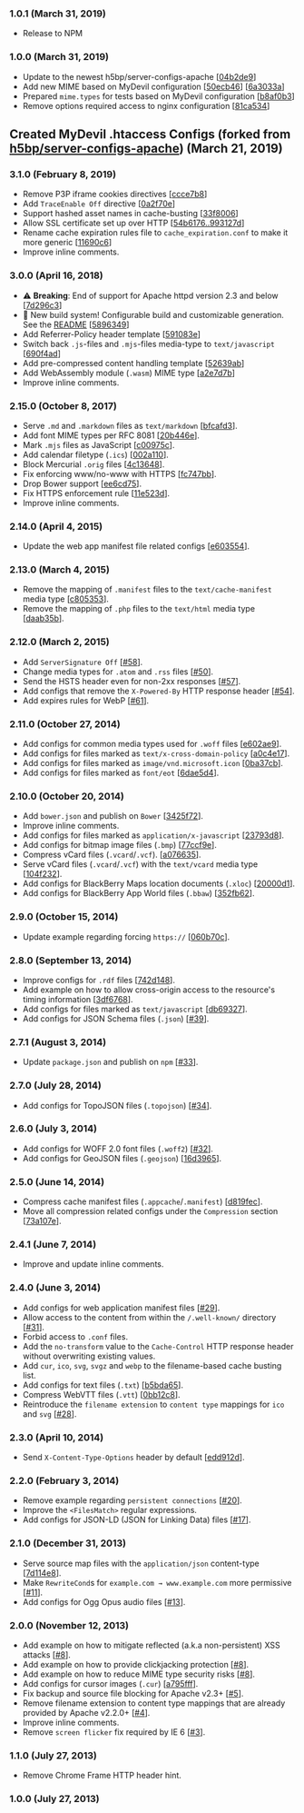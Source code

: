### 1.0.1 (March 31, 2019)
* Release to NPM

### 1.0.0 (March 31, 2019)
* Update to the newest h5bp/server-configs-apache 
  [[04b2de9](https://github.com/rechandler12/htaccess-configs-mydevil/commit/04b2de9aabb79b5094741e0e8b89c8b1c14fd35d)]
* Add new MIME based on MyDevil configuration 
  [[50ecb46](https://github.com/rechandler12/htaccess-configs-mydevil/commit/50ecb465d871df1f92bfd9ba6ddacacdf9486700)] 
  [[6a3033a](https://github.com/rechandler12/htaccess-configs-mydevil/commit/6a3033a327588f3efcdeb885dc3199cb713c8e3f)]
* Prepared `mime.types` for tests based on MyDevil configuration 
  [[b8af0b3](https://github.com/rechandler12/htaccess-configs-mydevil/commit/b8af0b3e0986aad33f5f396379b5d0002e1355a8)]
* Remove options required access to nginx configuration 
  [[81ca534](https://github.com/rechandler12/htaccess-configs-mydevil/commit/81ca5345107f1eb92e9f4f805bc74d861f0c0b33)]

## Created MyDevil .htaccess Configs (forked from [h5bp/server-configs-apache](https://github.com/h5bp/server-configs-apache)) (March 21, 2019)

### 3.1.0 (February 8, 2019)

* Remove P3P iframe cookies directives 
  [[ccce7b8](https://github.com/h5bp/server-configs-apache/commit/ccce7b85ab9f2c81c7aa66f94c31e2accfc7b22d)]
* Add `TraceEnable Off` directive
  [[0a2f70e](https://github.com/h5bp/server-configs-apache/commit/0a2f70e5270f96d08ab94bb5f7a9091bcdc03909)]
* Support hashed asset names in cache-busting
  [[33f8006](https://github.com/h5bp/server-configs-apache/commit/33f800642a65b6f209243d3c2e266b82dbf7982f)]
* Allow SSL certificate set up over HTTP
  [[54b6176..993127d](https://github.com/h5bp/server-configs-apache/compare/9481d53..993127d)]
* Rename cache expiration rules file to `cache_expiration.conf` to make it more generic
  [[11690c6](https://github.com/h5bp/server-configs-apache/commit/11690c60880682973854e17117bd5c3f17cd175a)]
* Improve inline comments.

### 3.0.0 (April 16, 2018)

* ⚠️ **Breaking**: End of support for Apache httpd version 2.3 and below
  [[7d296c3](https://github.com/h5bp/server-configs-apache/commit/7d296c35c7337ca183bd31326e10e15d54ca187b)]
* 🎉 New build system! Configurable build and customizable generation. See the [README](https://github.com/h5bp/server-configs-apache#custom-htaccess-builds)
  [[5896349](https://github.com/h5bp/server-configs-apache/commit/589634974291a4a9ee1fd2a99c23794036e9aace)]
* Add Referrer-Policy header template
  [[591083e](https://github.com/h5bp/server-configs-apache/commit/591083eedc654837c051ca1aff4282444dc06471)]
* Switch back `.js`-files and `.mjs`-files media-type to `text/javascript`
  [[690f4ad](https://github.com/h5bp/server-configs-apache/commit/690f4ad6add3a3c2185641474e05378000a19d84)]
* Add pre-compressed content handling template
  [[52639ab](https://github.com/h5bp/server-configs-apache/commit/52639ab1fa97d666f3b262e04f70ab3ce020d0d0)]
* Add WebAssembly module (`.wasm`) MIME type
  [[a2e7d7b](https://github.com/h5bp/server-configs-apache/commit/a2e7d7b38cf96b804a7323362ee72950e51810f5)]
* Improve inline comments.

### 2.15.0 (October 8, 2017)

* Serve `.md` and `.markdown` files as `text/markdown`
  [[bfcafd3](https://github.com/h5bp/server-configs-apache/commit/bfcafd36b42f8118306ce3f9c17d6463692b4be0)].
* Add font MIME types per RFC 8081
  [[20b446e](https://github.com/h5bp/server-configs-apache/commit/20b446e2ad6e1eec68b50277a894876e41395403)].
* Mark `.mjs` files as JavaScript
  [[c00975c](https://github.com/h5bp/server-configs-apache/commit/c00975c74bde80175684314c883c09ab04b5bccc)].
* Add calendar filetype (`.ics`)
  [[002a110](https://github.com/h5bp/server-configs-apache/commit/002a110bf35c25af66ab09ef1bd724ece5fd8266)].
* Block Mercurial `.orig` files
  [[4c13648](https://github.com/h5bp/server-configs-apache/commit/4c1364885477e836fec24a6d8330cba69cf3d3a0)].
* Fix enforcing www/no-www with HTTPS
  [[fc747bb](https://github.com/h5bp/server-configs-apache/commit/fc747bbdf0a0c224ec08d8b925f33671e4d5046d)].
* Drop Bower support
  [[ee6cd75](https://github.com/h5bp/server-configs-apache/commit/ee6cd751f0b907239a032ec5477ee3bfbc2bc570)].
* Fix HTTPS enforcement rule
  [[11e523d](https://github.com/h5bp/server-configs-apache/commit/11e523d10ad8bb604fe692ec8d1fd40adc0010fa)].
* Improve inline comments.

### 2.14.0 (April 4, 2015)

* Update the web app manifest file related configs
  [[e603554](https://github.com/h5bp/server-configs-apache/commit/e603554f559b1be4861553239e22a7844075bedc)].

### 2.13.0 (March 4, 2015)

* Remove the mapping of `.manifest` files to the `text/cache-manifest` media type
  [[c805353](https://github.com/h5bp/server-configs-apache/commit/c805353c4142c792267945687309259fc15b2106)].
* Remove the mapping of `.php` files to the `text/html` media type
  [[daab35b](https://github.com/h5bp/server-configs-apache/commit/daab35bc91c299da23efdfa740f13a46ad10612a)].

### 2.12.0 (March 2, 2015)

* Add `ServerSignature Off`
  [[#58](https://github.com/h5bp/server-configs-apache/issues/58)].
* Change media types for `.atom` and `.rss` files
  [[#50](https://github.com/h5bp/server-configs-apache/issues/50)].
* Send the HSTS header even for non-2xx responses
  [[#57](https://github.com/h5bp/server-configs-apache/issues/57)].
* Add configs that remove the `X-Powered-By` HTTP response header
  [[#54](https://github.com/h5bp/server-configs-apache/issues/54)].
* Add expires rules for WebP
  [[#61](https://github.com/h5bp/server-configs-apache/issues/61)].

### 2.11.0 (October 27, 2014)

* Add configs for common media types used for `.woff` files
  [[e602ae9](https://github.com/h5bp/server-configs-apache/commit/e602ae9e62412d95fba377abfb66ef2f773cfc4d)].
* Add configs for files marked as `text/x-cross-domain-policy`
  [[a0c4e17](https://github.com/h5bp/server-configs-apache/commit/a0c4e1719075bf1d97d92a3b0ad225c7bff5dfab)].
* Add configs for files marked as `image/vnd.microsoft.icon`
  [[0ba37cb](https://github.com/h5bp/server-configs-apache/commit/0ba37cb77de29b29e44145046a936483aeb1bfc5)].
* Add configs for files marked as `font/eot`
  [[6dae5d4](https://github.com/h5bp/server-configs-apache/commit/6dae5d4e063db5d70a3a7abecadb97707b6fdf2c)].

### 2.10.0 (October 20, 2014)

* Add `bower.json` and publish on `Bower`
  [[3425f72](https://github.com/h5bp/server-configs-apache/commit/3425f72c626cc70fabcf8fbac76565063249a518)].
* Improve inline comments.
* Add configs for files marked as `application/x-javascript`
  [[23793d8](https://github.com/h5bp/server-configs-apache/commit/23793d85f3c13a5f239538156021748c98b40183)].
* Add configs for bitmap image files (`.bmp`)
  [[77ccf9e](https://github.com/h5bp/server-configs-apache/commit/77ccf9ec101b20c14a05fdfb50c2db47ed490ad4)].
* Compress vCard files (`.vcard`/`.vcf`).
  [[a076635](https://github.com/h5bp/server-configs-apache/commit/a0766359454887192914dcd5f042bce281b2170d)].
* Serve vCard files (`.vcard`/`.vcf`) with the `text/vcard` media type
  [[104f232](https://github.com/h5bp/server-configs-apache/commit/104f232dad100ddd5c8cf0c354c2bcd163a6b915)].
* Add configs for BlackBerry Maps location documents (`.xloc`)
  [[20000d1](https://github.com/h5bp/server-configs-apache/commit/20000d1741701eede2e0903b2b86992d8b70c35a)].
* Add configs for BlackBerry App World files (`.bbaw`)
  [[352fb62](https://github.com/h5bp/server-configs-apache/commit/352fb62daae4b57cf605c1eb3a836385f6f7e01f)].

### 2.9.0 (October 15, 2014)

* Update example regarding forcing `https://`
  [[060b70c](https://github.com/h5bp/server-configs-apache/commit/060b70c1428f5a2b3cc4e42ac66c1b7d75ae3bc9)].

### 2.8.0 (September 13, 2014)

* Improve configs for `.rdf` files
  [[742d148](https://github.com/h5bp/server-configs-apache/commit/742d148ca497ef07a31d3bd648af29c129f4b62c)].
* Add example on how to allow cross-origin access to the resource's
  timing information
  [[3df6768](https://github.com/h5bp/server-configs-apache/commit/3df6768e786b7595a656da1675b10c87e7ce18b9)].
* Add configs for files marked as `text/javascript`
  [[db69327](https://github.com/h5bp/server-configs-apache/commit/db6932740a90a36cbbf8b38627fc034d595471c0)].
* Add configs for JSON Schema files (`.json`)
  [[#39](https://github.com/h5bp/server-configs-apache/issues/39)].

### 2.7.1 (August 3, 2014)

* Update `package.json` and publish on `npm`
  [[#33](https://github.com/h5bp/server-configs-apache/issues/33)].

### 2.7.0 (July 28, 2014)

* Add configs for TopoJSON files (`.topojson`)
  [[#34](https://github.com/h5bp/server-configs-apache/issues/34)].

### 2.6.0 (July 3, 2014)

* Add configs for WOFF 2.0 font files (`.woff2`)
  [[#32](https://github.com/h5bp/server-configs-apache/issues/32)].
* Add configs for GeoJSON files (`.geojson`)
  [[16d3965](https://github.com/h5bp/server-configs-apache/commit/16d39657164a397c8584843296fa04dc297c4b55)].

### 2.5.0 (June 14, 2014)

* Compress cache manifest files (`.appcache`/`.manifest`)
  [[d819fec](https://github.com/h5bp/server-configs-apache/commit/d819fecd81e1d23fb5f153995f573890b037a82c)].
* Move all compression related configs under the `Compression` section
  [[73a107e](https://github.com/h5bp/server-configs-apache/commit/73a107ed0cb9ae4b3ec966e8e246b7a6f4bbd059)].

### 2.4.1 (June 7, 2014)

* Improve and update inline comments.

### 2.4.0 (June 3, 2014)

* Add configs for web application manifest files
  [[#29](https://github.com/h5bp/server-configs-apache/issues/29)].
* Allow access to the content from within the `/.well-known/` directory
  [[#31](https://github.com/h5bp/server-configs-apache/issues/31)].
* Forbid access to `.conf` files.
* Add the `no-transform` value to the `Cache-Control` HTTP response
  header without overwriting existing values.
* Add `cur`, `ico`, `svg`, `svgz` and `webp` to the filename-based
  cache busting list.
* Add configs for text files (`.txt`)
  [[b5bda65](https://github.com/h5bp/server-configs-apache/commit/b5bda651d2811f8f3c1f061ee97d0404ebfe8468)].
* Compress WebVTT files (`.vtt`)
  [[0bb12c8](https://github.com/h5bp/server-configs-apache/commit/0bb12c832be9865bcfdaa1042b64381e7d723560)].
* Reintroduce the `filename extension` to `content type` mappings for `ico`
  and `svg` [[#28](https://github.com/h5bp/server-configs-apache/issues/28)].

### 2.3.0 (April 10, 2014)

* Send `X-Content-Type-Options` header by default
  [[edd912d](https://github.com/h5bp/server-configs-apache/commit/edd912d9f76602c9d29ae087ff4e176632a0f656)].

### 2.2.0 (February 3, 2014)

* Remove example regarding `persistent connections`
  [[#20](https://github.com/h5bp/server-configs-apache/issues/20)].
* Improve the `<FilesMatch>` regular expressions.
* Add configs for JSON-LD (JSON for Linking Data) files
  [[#17](https://github.com/h5bp/server-configs-apache/issues/17)].

### 2.1.0 (December 31, 2013)

* Serve source map files with the `application/json` content-type
  [[7d114e8](https://github.com/h5bp/server-configs-apache/commit/7d114e8eeacadaf30768d60f7f522b3558e83676)].
* Make `RewriteCond`s for `example.com → www.example.com` more permissive
  [[#11](https://github.com/h5bp/server-configs-apache/issues/11)].
* Add configs for Ogg Opus audio files
  [[#13](https://github.com/h5bp/server-configs-apache/issues/13)].

### 2.0.0 (November 12, 2013)

* Add example on how to mitigate reflected (a.k.a non-persistent) XSS attacks
  [[#8](https://github.com/h5bp/server-configs-apache/issues/8)].
* Add example on how to provide clickjacking protection
  [[#8](https://github.com/h5bp/server-configs-apache/issues/8)].
* Add example on how to reduce MIME type security risks
  [[#8](https://github.com/h5bp/server-configs-apache/issues/8)].
* Add configs for cursor images (`.cur`)
  [[a795fff](https://github.com/h5bp/server-configs-apache/commit/a795fff87871c020cf29bb60f208b7afe2bb5b3a)].
* Fix backup and source file blocking for Apache v2.3+
  [[#5](https://github.com/h5bp/server-configs-apache/issues/5)].
* Remove filename extension to content type mappings that are already provided
  by Apache v2.2.0+
  [[#4](https://github.com/h5bp/server-configs-apache/issues/4)].
* Improve inline comments.
* Remove `screen flicker` fix required by IE 6
  [[#3](https://github.com/h5bp/server-configs-apache/issues/3)].

### 1.1.0 (July 27, 2013)

* Remove Chrome Frame HTTP header hint.

### 1.0.0 (July 27, 2013)
